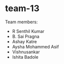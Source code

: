 # team-13
Team members: 
* R Senthil Kumar 
* B. Sai Pragna 
* Ashay Katre 
* Aysha Mohammed Asif
* Vishnusankar
* Ishita Badole
